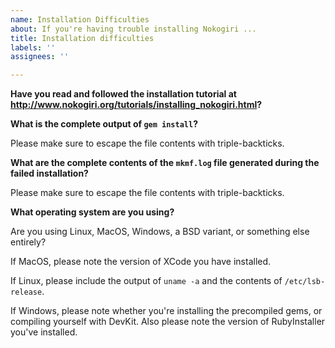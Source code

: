 ```yaml
---
name: Installation Difficulties
about: If you're having trouble installing Nokogiri ...
title: Installation difficulties
labels: ''
assignees: ''

---
```


**Have you read and followed the installation tutorial at http://www.nokogiri.org/tutorials/installing_nokogiri.html?**

**What is the complete output of `gem install`?**

Please make sure to escape the file contents with triple-backticks.


**What are the complete contents of the `mkmf.log` file generated during the failed installation?**

Please make sure to escape the file contents with triple-backticks.


**What operating system are you using?**

Are you using Linux, MacOS, Windows, a BSD variant, or something else entirely?

If MacOS, please note the version of XCode you have installed.

If Linux, please include the output of `uname -a` and the contents of `/etc/lsb-release`.

If Windows, please note whether you're installing the precompiled gems, or compiling yourself with DevKit. Also please note the version of RubyInstaller you've installed.
